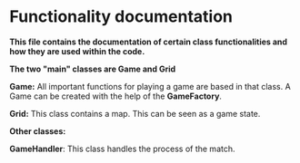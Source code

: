 # Functionality documentation

**This file contains the documentation of certain class functionalities and how they are used within the code.**

**The two "main" classes are Game and Grid**

**Game:**
All important functions for playing a game are based in that class. A Game can be created with the help of the **GameFactory**.

**Grid:**
This class contains a map. This can be seen as a game state.

**Other classes:**

**GameHandler**: This class handles the process of the match.

